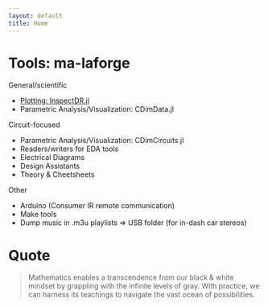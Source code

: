 ```yaml
---
layout: default
title: Home
---
```


# Tools: ma-laforge

General/scientific
 - [Plotting: InspectDR.jl](inspectdr.html)
 - Parametric Analysis/Visualization: CDimData.jl

Circuit-focused
 - Parametric Analysis/Visualization: CDimCircuits.jl
 - Readers/writers for EDA tools
 - Electrical Diagrams
 - Design Assistants
 - Theory & Cheetsheets

Other
 - Arduino (Consumer IR remote communication)
 - Make tools
 - Dump music in .m3u playlists &rArr; USB folder (for in-dash car stereos)

# Quote

> Mathematics enables a transcendence from our black & white mindset by
> grappling with the infinite levels of gray. With practice, we can harness
> its teachings to navigate the vast ocean of possibilities.
